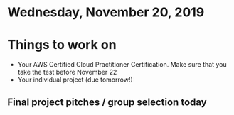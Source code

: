 Wednesday, November 20, 2019
======================
# Things to work on
- Your AWS Certified Cloud Practitioner Certification. Make sure that you take the test before November 22
- Your individual project (due tomorrow!)

## Final project pitches / group selection today